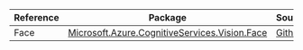 | Reference | Package | Source |
|---|---|---|
|Face|[Microsoft.Azure.CognitiveServices.Vision.Face](https://www.nuget.org/packages/Microsoft.Azure.CognitiveServices.Vision.Face)|[Github](https://github.com/Azure/azure-sdk-for-net)|
